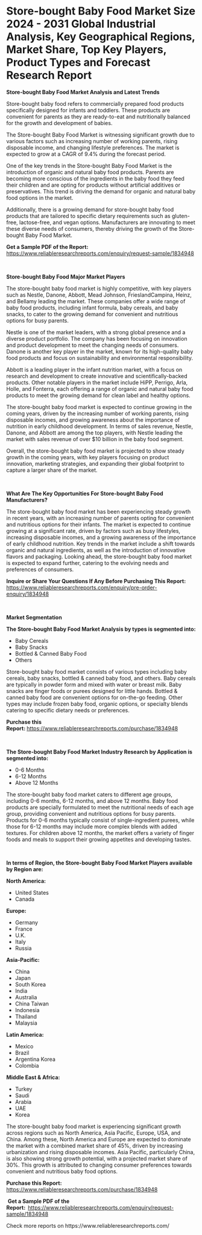 <p><h1>Store-bought Baby Food Market Size 2024 - 2031 Global Industrial Analysis, Key Geographical Regions, Market Share, Top Key Players, Product Types and Forecast Research Report</h1></p><p><strong>Store-bought Baby Food Market Analysis and Latest Trends</strong></p>
<p><p>Store-bought baby food refers to commercially prepared food products specifically designed for infants and toddlers. These products are convenient for parents as they are ready-to-eat and nutritionally balanced for the growth and development of babies.</p><p>The Store-bought Baby Food Market is witnessing significant growth due to various factors such as increasing number of working parents, rising disposable income, and changing lifestyle preferences. The market is expected to grow at a CAGR of 9.4% during the forecast period. </p><p>One of the key trends in the Store-bought Baby Food Market is the introduction of organic and natural baby food products. Parents are becoming more conscious of the ingredients in the baby food they feed their children and are opting for products without artificial additives or preservatives. This trend is driving the demand for organic and natural baby food options in the market.</p><p>Additionally, there is a growing demand for store-bought baby food products that are tailored to specific dietary requirements such as gluten-free, lactose-free, and vegan options. Manufacturers are innovating to meet these diverse needs of consumers, thereby driving the growth of the Store-bought Baby Food Market.</p></p>
<p><strong>Get a Sample PDF of the Report:&nbsp;</strong> <a href="https://www.reliableresearchreports.com/enquiry/request-sample/1834948">https://www.reliableresearchreports.com/enquiry/request-sample/1834948</a></p>
<p>&nbsp;</p>
<p><strong>Store-bought Baby Food Major Market Players</strong></p>
<p><p>The store-bought baby food market is highly competitive, with key players such as Nestle, Danone, Abbott, Mead Johnson, FrieslandCampina, Heinz, and Bellamy leading the market. These companies offer a wide range of baby food products, including infant formula, baby cereals, and baby snacks, to cater to the growing demand for convenient and nutritious options for busy parents.</p><p>Nestle is one of the market leaders, with a strong global presence and a diverse product portfolio. The company has been focusing on innovation and product development to meet the changing needs of consumers. Danone is another key player in the market, known for its high-quality baby food products and focus on sustainability and environmental responsibility.</p><p>Abbott is a leading player in the infant nutrition market, with a focus on research and development to create innovative and scientifically-backed products. Other notable players in the market include HiPP, Perrigo, Arla, Holle, and Fonterra, each offering a range of organic and natural baby food products to meet the growing demand for clean label and healthy options.</p><p>The store-bought baby food market is expected to continue growing in the coming years, driven by the increasing number of working parents, rising disposable incomes, and growing awareness about the importance of nutrition in early childhood development. In terms of sales revenue, Nestle, Danone, and Abbott are among the top players, with Nestle leading the market with sales revenue of over $10 billion in the baby food segment.</p><p>Overall, the store-bought baby food market is projected to show steady growth in the coming years, with key players focusing on product innovation, marketing strategies, and expanding their global footprint to capture a larger share of the market.</p></p>
<p>&nbsp;</p>
<p><strong>What Are The Key Opportunities For Store-bought Baby Food Manufacturers?</strong></p>
<p><p>The store-bought baby food market has been experiencing steady growth in recent years, with an increasing number of parents opting for convenient and nutritious options for their infants. The market is expected to continue growing at a significant rate, driven by factors such as busy lifestyles, increasing disposable incomes, and a growing awareness of the importance of early childhood nutrition. Key trends in the market include a shift towards organic and natural ingredients, as well as the introduction of innovative flavors and packaging. Looking ahead, the store-bought baby food market is expected to expand further, catering to the evolving needs and preferences of consumers.</p></p>
<p><strong>Inquire or Share Your Questions If Any Before Purchasing This Report:</strong> <a href="https://www.reliableresearchreports.com/enquiry/pre-order-enquiry/1834948">https://www.reliableresearchreports.com/enquiry/pre-order-enquiry/1834948</a></p>
<p>&nbsp;</p>
<p><strong>Market Segmentation</strong></p>
<p><strong>The Store-bought Baby Food Market Analysis by types is segmented into:</strong></p>
<p><ul><li>Baby Cereals</li><li>Baby Snacks</li><li>Bottled & Canned Baby Food</li><li>Others</li></ul></p>
<p><p>Store-bought baby food market consists of various types including baby cereals, baby snacks, bottled & canned baby food, and others. Baby cereals are typically in powder form and mixed with water or breast milk. Baby snacks are finger foods or purees designed for little hands. Bottled & canned baby food are convenient options for on-the-go feeding. Other types may include frozen baby food, organic options, or specialty blends catering to specific dietary needs or preferences.</p></p>
<p><strong>Purchase this Report:&nbsp;</strong><a href="https://www.reliableresearchreports.com/purchase/1834948">https://www.reliableresearchreports.com/purchase/1834948</a></p>
<p>&nbsp;</p>
<p><strong>The Store-bought Baby Food Market Industry Research by Application is segmented into:</strong></p>
<p><ul><li>0-6 Months</li><li>6-12 Months</li><li>Above 12 Months</li></ul></p>
<p><p>The store-bought baby food market caters to different age groups, including 0-6 months, 6-12 months, and above 12 months. Baby food products are specially formulated to meet the nutritional needs of each age group, providing convenient and nutritious options for busy parents. Products for 0-6 months typically consist of single-ingredient purees, while those for 6-12 months may include more complex blends with added textures. For children above 12 months, the market offers a variety of finger foods and meals to support their growing appetites and developing tastes.</p></p>
<p>&nbsp;</p>
<p><strong>In terms of Region, the Store-bought Baby Food Market Players available by Region are:</strong></p>
<p>
    <p> <strong> North America: </strong>
        <ul>
            <li>United States</li>
            <li>Canada</li>
        </ul>
        </p> 
    <p> <strong> Europe: </strong>
        <ul>
            <li>Germany</li>
            <li>France</li>
            <li>U.K.</li>
            <li>Italy</li>
            <li>Russia</li>
        </ul>
        </p> 
    <p> <strong> Asia-Pacific: </strong>
        <ul>
            <li>China</li>
            <li>Japan</li>
            <li>South Korea</li>
            <li>India</li>
            <li>Australia</li>
            <li>China Taiwan</li>
            <li>Indonesia</li>
            <li>Thailand</li>
            <li>Malaysia</li>
        </ul>
        </p> 
    <p> <strong> Latin America: </strong>
        <ul>
            <li>Mexico</li>
            <li>Brazil</li>
            <li>Argentina Korea</li>
            <li>Colombia</li>
        </ul>
        </p> 
    <p> <strong> Middle East & Africa: </strong>
        <ul>
            <li>Turkey</li>
            <li>Saudi</li>
            <li>Arabia</li>
            <li>UAE</li>
            <li>Korea</li>
        </ul>
    </p>
    </p>
<p><p>The store-bought baby food market is experiencing significant growth across regions such as North America, Asia Pacific, Europe, USA, and China. Among these, North America and Europe are expected to dominate the market with a combined market share of 45%, driven by increasing urbanization and rising disposable incomes. Asia Pacific, particularly China, is also showing strong growth potential, with a projected market share of 30%. This growth is attributed to changing consumer preferences towards convenient and nutritious baby food options.</p></p>
<p><strong>Purchase this Report: </strong><a href="https://www.reliableresearchreports.com/purchase/1834948">https://www.reliableresearchreports.com/purchase/1834948</a></p>
<p>&nbsp;<strong>Get a Sample PDF of the Report:&nbsp;&nbsp;</strong><a href="https://www.reliableresearchreports.com/enquiry/request-sample/1834948">https://www.reliableresearchreports.com/enquiry/request-sample/1834948</a></p>
<p><strong></strong></p>
<p>Check more reports on https://www.reliableresearchreports.com/</p>